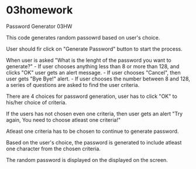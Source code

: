 # 03homework
Password Generator 03HW

This code generates random passowrd based on user's choice.

User should fir click on "Generate Password" button to
start the process.

When user is asked "What is the lenght of the password you want to generate?" 
    - If user chooses anything less than 8 or more than 128, and clicks "OK" user gets an alert message.
    - If user chooses "Cancel", then user gets "Bye Bye!" alert.
    - If user chooses the number between 8 and 128, a series of questions are asked to find the user criteria.

There are 4 choices for password generation, user has to click "OK" to his/her choice of criteria.

If the users has not chosen even one criteria, then user gets an alert "Try again, You need to choose atleast one criteria!"

Atleast one criteria has to be chosen to continue to generate password.

Based on the user's choice, the password is generated to include atleast one character from the chosen criteria.

The random password is displayed on the displayed on the screen.
